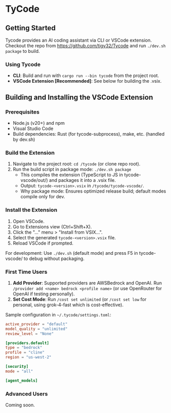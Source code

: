 # TyCode

## Getting Started
Tycode provides an AI coding assistant via CLI or VSCode extension. Checkout the repo from https://github.com/tigy32/Tycode and run `./dev.sh package` to build.


### Using Tycode
- **CLI**: Build and run with `cargo run --bin tycode` from the project root.
- **VSCode Extension [Recommended]**: See below for building the .vsix.

## Building and Installing the VSCode Extension

### Prerequisites
- Node.js (v20+) and npm
- Visual Studio Code
- Build dependencies: Rust (for tycode-subprocess), make, etc. (handled by dev.sh)

### Build the Extension
1. Navigate to the project root: `cd /tycode` (or clone repo root).
2. Run the build script in package mode: `./dev.sh package`
   - This compiles the extension (TypeScript to JS in tycode-vscode/out/) and packages it into a .vsix file.
   - Output: `tycode-<version>.vsix` in `/tycode/tycode-vscode/`.
   - Why package mode: Ensures optimized release build; default modes compile only for dev.

### Install the Extension
1. Open VSCode.
2. Go to Extensions view (Ctrl+Shift+X).
3. Click the "..." menu > "Install from VSIX...".
4. Select the generated `tycode-<version>.vsix` file.
5. Reload VSCode if prompted.

For development: Use `./dev.sh` (default mode) and press F5 in tycode-vscode/ to debug without packaging.

### First Time Users
1. **Add Provider**: Supported providers are AWSBedrock and OpenAI. Run `/provider add <name> bedrock <profile name>` (or use OpenRouter for OpenAI if testing personally).
2. **Set Cost Mode**: Run `/cost set unlimited` (or `/cost set low` for personal, using grok-4-fast which is cost-effective).

Sample configuration in `~/.tycode/settings.toml`:

```toml
active_provider = "default"
model_quality = "unlimited"
review_level = "None"

[providers.default]
type = "bedrock"
profile = "cline"
region = "us-west-2"

[security]
mode = "all"

[agent_models]
```

### Advanced Users
Coming soon.